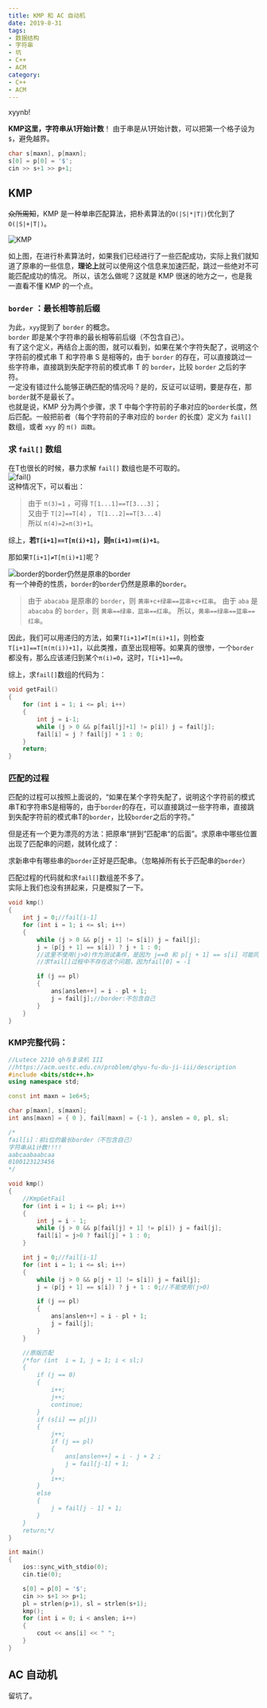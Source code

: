 ```yaml
---
title: KMP 和 AC 自动机
date: 2019-8-31
tags:
- 数据结构
- 字符串
- 坑
- C++
- ACM
category:
- C++
- ACM
---
```


xyynb!

**KMP这里，字符串从1开始计数**！
由于串是从1开始计数，可以把第一个格子设为`$`，避免越界。

```c++
char s[maxn], p[maxn];
s[0] = p[0] = '$';
cin >> s+1 >> p+1;
```

## KMP

~~众所周知~~，KMP 是一种单串匹配算法，把朴素算法的`O(|S|*|T|)`优化到了`O(|S|+|T|)`。

![KMP](KMP.png)

如上图，在进行朴素算法时，如果我们已经进行了一些匹配成功，实际上我们就知道了原串的一些信息，**理论上**就可以使用这个信息来加速匹配，跳过一些绝对不可能匹配成功的情况。
所以，该怎么做呢？这就是 KMP 很迷的地方之一，也是我一直看不懂 KMP 的一个点。

### `border` ：最长相等前后缀

为此，`xyy`提到了 `border` 的概念。  
`border` 即是某个字符串的最长相等前后缀（不包含自己）。  
有了这个定义，再结合上面的图，就可以看到，如果在某个字符失配了，说明这个字符前的模式串 T 和字符串 S 是相等的，由于 `border` 的存在，可以直接跳过一些字符串，直接跳到失配字符前的模式串 T 的  `border`，比较 `border` 之后的字符。  
一定没有错过什么能够正确匹配的情况吗？是的，反证可以证明，要是存在，那`border`就不是最长了。  
也就是说，KMP 分为两个步骤，求 T 中每个字符前的子串对应的`border`长度，然后匹配。一般把前者（每个字符前的子串对应的 `border` 的长度）定义为 `fail[]` 数组，或者 `xyy` 的 `π() 函数`。

### 求 `fail[]` 数组

在T也很长的时候，暴力求解 `fail[]` 数组也是不可取的。  
![fail()](getFail.png)  
这种情况下，可以看出：

> 由于 `π(3)=1` ，可得 `T[1...1]==T[3...3]`；  
> 又由于 `T[2]==T[4]` ， `T[1...2]==T[3...4]`  
> 所以 `π(4)=2=π(3)+1`。

综上，**若`T[i+1]==T[π(i)+1]`，则`π(i+1)=π(i)+1`**。

那如果`T[i+1]≠T[π(i)+1]`呢？

![border的border仍然是原串的border](abacabadabacaba.png)  
有一个神奇的性质，`border`的`border`仍然是原串的`border`。

>由于 `abacaba` 是原串的 `border`，则 `黄串+c+绿串==蓝串+c+红串`。
由于 `aba` 是 `abacaba` 的 `border`，则 `黄串==绿串，蓝串==红串`。
所以，`黄串==绿串==蓝串==红串`。

因此，我们可以用递归的方法，如果`T[i+1]≠T[π(i)+1]`，则检查`T[i+1]==T[π(π(i))+1]`，以此类推，直至出现相等。如果真的很惨，一个`border`都没有，那么应该递归到某个`π(i)=0`，这时，`T[i+1]==0`。  

综上，求`fail[]`数组的代码为：

```c++
void getFail()
{
	for (int i = 1; i <= pl; i++)
	{
		int j = i-1;
		while (j > 0 && p[fail[j]+1] != p[i]) j = fail[j];
		fail[i] = j ? fail[j] + 1 : 0;
	}
	return;
}
```

### 匹配的过程

匹配的过程可以按照上面说的，“如果在某个字符失配了，说明这个字符前的模式串T和字符串S是相等的，由于`border`的存在，可以直接跳过一些字符串，直接跳到失配字符前的模式串T的`border`，比较`border`之后的字符。”

但是还有一个更为漂亮的方法：把原串“拼到”匹配串“的后面”。求原串中哪些位置出现了匹配串的问题，就转化成了：

求新串中有哪些串的`border`正好是匹配串。（忽略掉所有长于匹配串的`border`）

匹配过程的代码就和求`fail[]`数组差不多了。  
实际上我们也没有拼起来，只是模拟了一下。

```c++
void kmp()
{
	int j = 0;//fail[i-1]
	for (int i = 1; i <= sl; i++)
	{
		while (j > 0 && p[j + 1] != s[i]) j = fail[j];
		j = (p[j + 1] == s[i]) ? j + 1 : 0;
		//这里不使用(j>0)作为测试条件，是因为 j==0 和 p[j + 1] == s[i] 可能同时成立。
		//求fail[]过程中不存在这个问题，因为fail[0] = -1

		if (j == pl)
		{
			ans[anslen++] = i - pl + 1;
			j = fail[j];//border:不包含自己
		}
	}
}
```

### KMP完整代码：

```c++
//Lutece 2210 qh与复读机 III
//https://acm.uestc.edu.cn/problem/qhyu-fu-du-ji-iii/description
#include <bits/stdc++.h>
using namespace std;

const int maxn = 1e6+5;

char p[maxn], s[maxn];
int ans[maxn] = { 0 }, fail[maxn] = {-1 }, anslen = 0, pl, sl;

/*
fail[i]：前i位的最长border（不包含自己）
字符串从1计数!!!!
aabcaabaabcaa
0100123123456
*/

void kmp()
{
	//KmpGetFail
	for (int i = 1; i <= pl; i++)
	{
		int j = i - 1;
		while (j > 0 && p[fail[j] + 1] != p[i]) j = fail[j];
		fail[i] = j>0 ? fail[j] + 1 : 0;
	}

	int j = 0;//fail[i-1]
	for (int i = 1; i <= sl; i++)
	{
		while (j > 0 && p[j + 1] != s[i]) j = fail[j];
		j = (p[j + 1] == s[i]) ? j + 1 : 0;//不能使用(j>0)

		if (j == pl)
		{
			ans[anslen++] = i - pl + 1;
			j = fail[j];
		}
	}

	//原版匹配
	/*for (int  i = 1, j = 1; i < sl;)
	{
		if (j == 0)
		{
			i++;
			j++;
			continue;
		}
		if (s[i] == p[j])
		{
			j++;
			if (j == pl)
			{
				ans[anslen++] = i - j + 2 ;
				j = fail[j-1] + 1;
			}
			i++;
		}
		else
		{
			j = fail[j - 1] + 1;
		}
	}
	return;*/
}

int main()
{
	ios::sync_with_stdio(0);
	cin.tie(0);

	s[0] = p[0] = '$';
	cin >> s+1 >> p+1;
	pl = strlen(p+1), sl = strlen(s+1);
	kmp();
	for (int i = 0; i < anslen; i++)
	{
		cout << ans[i] << " ";
	}
}
```

## AC 自动机

留坑了。
